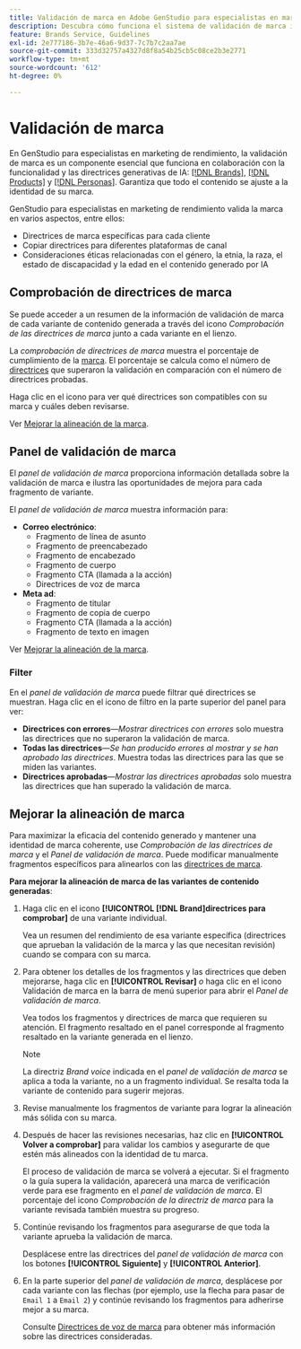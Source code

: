 ```yaml
---
title: Validación de marca en Adobe GenStudio para especialistas en marketing de rendimiento
description: Descubra cómo funciona el sistema de validación de marca integrado en GenStudio para especialistas en marketing de rendimiento.
feature: Brands Service, Guidelines
exl-id: 2e777186-3b7e-46a6-9d37-7c7b7c2aa7ae
source-git-commit: 333d32757a4327d8f8a54b25cb5c08ce2b3e2771
workflow-type: tm+mt
source-wordcount: '612'
ht-degree: 0%

---
```


# Validación de marca

En GenStudio para especialistas en marketing de rendimiento, la validación de marca es un componente esencial que funciona en colaboración con la funcionalidad y las directrices generativas de IA: [[!DNL Brands]](/help/user-guide/guidelines/brands.md), [[!DNL Products]](/help/user-guide/guidelines/products.md) y [[!DNL Personas]](/help/user-guide/guidelines/personas.md). Garantiza que todo el contenido se ajuste a la identidad de su marca.

GenStudio para especialistas en marketing de rendimiento valida la marca en varios aspectos, entre ellos:

* Directrices de marca específicas para cada cliente
* Copiar directrices para diferentes plataformas de canal
* Consideraciones éticas relacionadas con el género, la etnia, la raza, el estado de discapacidad y la edad en el contenido generado por IA

## Comprobación de directrices de marca

Se puede acceder a un resumen de la información de validación de marca de cada variante de contenido generada a través del icono _Comprobación de las directrices de marca_ junto a cada variante en el lienzo.

La _comprobación de directrices de marca_ muestra el porcentaje de cumplimiento de la [marca](brands.md). El porcentaje se calcula como el número de [directrices](overview.md) que superaron la validación en comparación con el número de directrices probadas.

Haga clic en el icono para ver qué directrices son compatibles con su marca y cuáles deben revisarse.

Ver [Mejorar la alineación de la marca](#improve-brand-alignment).

## Panel de validación de marca

El _panel de validación de marca_ proporciona información detallada sobre la validación de marca e ilustra las oportunidades de mejora para cada fragmento de variante.

El _panel de validación de marca_ muestra información para:

* **Correo electrónico**:
   * Fragmento de línea de asunto
   * Fragmento de preencabezado
   * Fragmento de encabezado
   * Fragmento de cuerpo
   * Fragmento CTA (llamada a la acción)
   * Directrices de voz de marca
* **Meta ad**:
   * Fragmento de titular
   * Fragmento de copia de cuerpo
   * Fragmento CTA (llamada a la acción)
   * Fragmento de texto en imagen

Ver [Mejorar la alineación de la marca](#improve-brand-alignment).

### Filter

En el _panel de validación de marca_ puede filtrar qué directrices se muestran. Haga clic en el icono de filtro en la parte superior del panel para ver:

* **Directrices con errores**—_Mostrar directrices con errores_ solo muestra las directrices que no superaron la validación de marca.
* **Todas las directrices**—_Se han producido errores al mostrar y se han aprobado las directrices_. Muestra todas las directrices para las que se miden las variantes.
* **Directrices aprobadas**—_Mostrar las directrices aprobadas_ solo muestra las directrices que han superado la validación de marca.

<!-- The _Brand validation panel_ has different areas of focus for each content channel:

* Email - brand voice and channel compliance
* Images - application photography restrictions and other considerations -->

## Mejorar la alineación de marca

Para maximizar la eficacia del contenido generado y mantener una identidad de marca coherente, use _Comprobación de las directrices de marca_ y el _Panel de validación de marca_. Puede modificar manualmente fragmentos específicos para alinearlos con las [directrices de marca](brands.md).

**Para mejorar la alineación de marca de las variantes de contenido generadas**:

1. Haga clic en el icono **[!UICONTROL [!DNL Brand]directrices para comprobar]** de una variante individual.

   Vea un resumen del rendimiento de esa variante específica (directrices que aprueban la validación de la marca y las que necesitan revisión) cuando se compara con su marca.

1. Para obtener los detalles de los fragmentos y las directrices que deben mejorarse, haga clic en **[!UICONTROL Revisar]** _o_ haga clic en el icono Validación de marca en la barra de menú superior para abrir el _Panel de validación de marca_.

   Vea todos los fragmentos y directrices de marca que requieren su atención. El fragmento resaltado en el panel corresponde al fragmento resaltado en la variante generada en el lienzo.

   >[!NOTE]
   >
   > La directriz _Brand voice_ indicada en el _panel de validación de marca_ se aplica a toda la variante, no a un fragmento individual. Se resalta toda la variante de contenido para sugerir mejoras.

1. Revise manualmente los fragmentos de variante para lograr la alineación más sólida con su marca.

1. Después de hacer las revisiones necesarias, haz clic en **[!UICONTROL Volver a comprobar]** para validar los cambios y asegurarte de que estén más alineados con la identidad de tu marca.

   El proceso de validación de marca se volverá a ejecutar. Si el fragmento o la guía supera la validación, aparecerá una marca de verificación verde para ese fragmento en el _panel de validación de marca_. El porcentaje del icono _Comprobación de la directriz de marca_ para la variante revisada también muestra su progreso.

1. Continúe revisando los fragmentos para asegurarse de que toda la variante aprueba la validación de marca.

   Desplácese entre las directrices del _panel de validación de marca_ con los botones **[!UICONTROL Siguiente]** y **[!UICONTROL Anterior]**.

1. En la parte superior del _panel de validación de marca_, desplácese por cada variante con las flechas (por ejemplo, use la flecha para pasar de `Email 1` a `Email 2`) y continúe revisando los fragmentos para adherirse mejor a su marca.

   Consulte [Directrices de voz de marca](/help/user-guide/guidelines/brands.md#brand-voice-guidelines) para obtener más información sobre las directrices consideradas.
